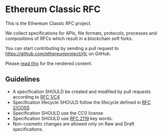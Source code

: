 Ethereum Classic RFC
====================

This is the Ethereum Classic RFC project.

We collect specifications for APIs, file formats, protocols, processes and compositions of RFCs which result in a blockchain soft forks.

You can start contributing by sending a pull request to https://github.com/ethereumproject/rfc on GitHub.

Please [read this](https://sjmackenzie.gitbooks.io/rfc/content/) for the rendered content.

## Guidelines

* A specification SHOULD be created and modified by pull requests according to [RFC 1/C4](1/README.md)
* Specification lifecycle SHOULD follow the lifecycle defined in [RFC 2/COSS](2/README.md)
* Specification SHOULD use the CC0 license
* Specification SHOULD use [RFC 2119](http://tools.ietf.org/html/rfc2119) key words.
* Non-cosmetic changes are allowed only on Raw and Draft specifications.
